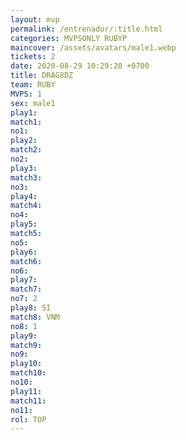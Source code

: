 ```yaml
---
layout: mvp
permalink: /entrenador/:title.html
categories: MVPSONLY RUBYP
maincover: /assets/avatars/male1.webp
tickets: 2
date: 2020-08-29 10:29:20 +0700
title: DRAG8DZ
team: RUBY
MVPS: 1
sex: male1
play1: 
match1: 
no1: 
play2: 
match2: 
no2: 
play3: 
match3: 
no3: 
play4: 
match4: 
no4: 
play5: 
match5: 
no5: 
play6: 
match6: 
no6: 
play7: 
match7: 
no7: 2
play8: SI
match8: VNM
no8: 1
play9: 
match9: 
no9: 
play10: 
match10: 
no10: 
play11: 
match11: 
no11: 
rol: TOP
---
```


